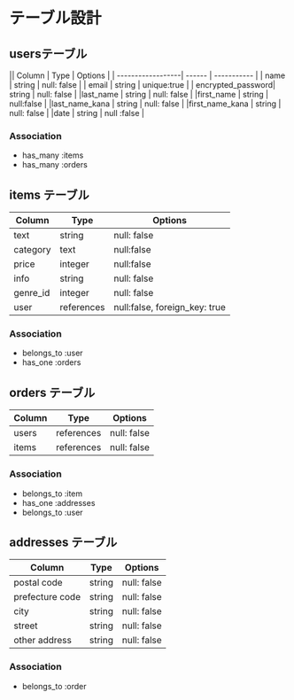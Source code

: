 # テーブル設計

## usersテーブル

|| Column           | Type   | Options    |
| ------------------| ------ | ----------- |
| name              | string | null: false |
| email             | string | unique:true |
| encrypted_password| string | null: false |
|last_name          | string | null: false |
|first_name         | string | null:false  |
|last_name_kana     | string | null: false |
|first_name_kana    | string | null: false |
|date               | string | null :false |




### Association
- has_many :items
- has_many :orders

## items テーブル

| Column               | Type     | Options                     |
|----------------------| ---------| ----------------------------|
|text                  | string   | null: false                 |
|category              | text     | null:false                  |
|price                 | integer  | null:false                  |
|info                  | string   | null: false                 |
|genre_id              |integer   | null: false                 |
|user                  |references| null:false, foreign_key: true|

### Association
- belongs_to :user
- has_one :orders

## orders テーブル

| Column   |     Type   | Options     |
| -------- | ---------- | ----------- |
| users    | references | null: false |
| items    | references | null: false |

### Association
- belongs_to :item
- has_one :addresses
- belongs_to :user

## addresses テーブル

 Column         | Type   | Options     |
| --------------| ------ | ----------- |
| postal code   | string | null: false |
|prefecture code| string | null: false |
|city           | string | null: false |
|street         | string | null: false |
|other address  | string | null: false | 


### Association
- belongs_to :order